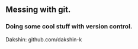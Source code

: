## Messing with git.
### Doing some cool stuff with version control.



Dakshin: github.com/dakshin-k

